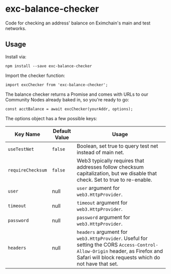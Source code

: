 # exc-balance-checker
Code for checking an address' balance on Eximchain's main and test networks.

## Usage
Install via:
```
npm install --save exc-balance-checker
```

Import the checker function:
```
import excChecker from 'exc-balance-checker';
```

The balance checker returns a Promise and comes with URLs to our Community Nodes already baked in, so you're ready to go:
```
const acctBalance = await excChecker(yourAddr, options);
```

The options object has a few possible keys:

| Key Name | Default Value | Usage |
| -- | -- | -- |
| `useTestNet` | `false` | Boolean, set true to query test net instead of main net. |
| `requireChecksum` | `false` | Web3 typically requires that addresses follow checksum capitalization, but we disable that check.  Set to true to re-enable. |
| `user` | null | `user` argument for `web3.HttpProvider`. |
| `timeout` | null | `timeout` argument for `web3.HttpProvider`. |
| `password` | null | `password` argument for `web3.HttpProvider`. |
| `headers` | null | `headers` argument for `web3.HttpProvider`.  Useful for setting the CORS `Access-Control-Allow-Origin` header, as Firefox and Safari will block requests which do not have that set. |